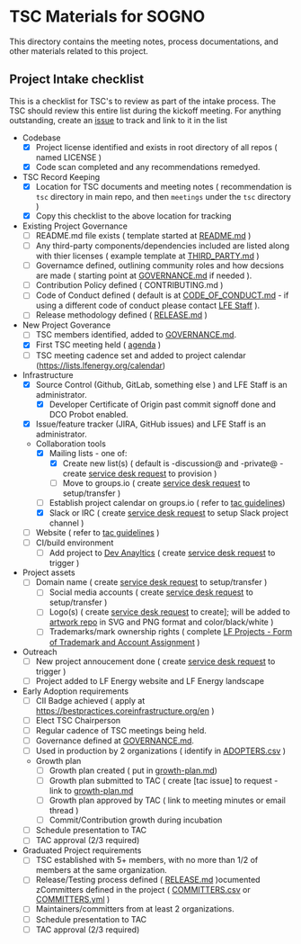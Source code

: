 # TSC Materials for SOGNO

This directory contains the meeting notes, process documentations, and other materials related to this project.

## Project Intake checklist

This is a checklist for TSC's to review as part of the intake process. The TSC should review this entire list during the kickoff meeting. For anything outstanding, create an [issue](../issues) to track and link to it in the list

- Codebase
  - [x] Project license identified and exists in root directory of all repos ( named LICENSE )
  - [x] Code scan completed and any recommendations remedyed.
- TSC Record Keeping
  - [x] Location for TSC documents and meeting notes ( recommendation is ```tsc``` directory in main repo, and then ```meetings``` under the ```tsc``` directory )
  - [x] Copy this checklist to the above location for tracking
- Existing Project Governance
  - [ ] README.md file exists ( template started at [README.md](../README.md) )
  - [ ] Any third-party components/dependencies included are listed along with thier licenses ( example template at [THIRD_PARTY.md](../THIRD_PARTY.md) )
  - [ ] Governamce defined, outlining community roles and how decsions are made ( starting point at [GOVERNANCE.md](../GOVERNANCE.md) if needed ).
  - [ ] Contribution Policy defined ( CONTRIBUTING.md )
  - [ ] Code of Conduct defined ( default is at [CODE_OF_CONDUCT.md](../CODE_OF_CONDUCT.md) - if using a different code of conduct please contact [LFE Staff](mailto:operations@lfenergy.org) ).
  - [ ] Release methodology defined ( [RELEASE.md](../RELEASE.md) )
- New Project Goverance
  - [ ] TSC members identified, added to [GOVERNANCE.md](../GOVERNANCE.md).
  - [x] First TSC meeting held ( [agenda](meetings) )
  - [ ] TSC meeting cadence set and added to project calendar (https://lists.lfenergy.org/calendar)
- Infrastructure
  - [x] Source Control (Github, GitLab, something else ) and LFE Staff is an administrator.	
    - [x] Developer Certificate of Origin past commit signoff done and DCO Probot enabled.
  - [x] Issue/feature tracker (JIRA, GitHub issues)	and LFE Staff is an administrator.
  - Collaboration tools 
    - [x] Mailing lists - one of: 
      - [x] Create new list(s) ( default is -discussion@ and -private@ - create [service desk request] to provision ) 
      - [ ] Move to groups.io ( create [service desk request] to setup/transfer )
    - [ ] Establish project calendar on groups.io ( refer to [tac guidelines])
    - [x] Slack or IRC ( create [service desk request] to setup Slack project channel )
  - [ ] Website ( refer to [tac guidelines] )
  - [ ] CI/build environment	
 	- [ ] Add project to [Dev Anayltics](https://lfanalytics.io/projects/lf-energy) ( create [service desk request] to trigger )
- Project assets
  - [ ] Domain name	( create [service desk request] to setup/transfer )
	- [ ] Social media accounts	( create [service desk request] to setup/transfer )
	- [ ] Logo(s)	( create [service desk request] to create]; will be added to [artwork repo](https://artwork.lfenergy.org) in SVG and PNG format and color/black/white )
	- [ ] Trademarks/mark ownership rights ( complete [LF Projects - Form of Trademark and Account Assignment](lf_projects_trademark_assignment.md) )
- Outreach
  - [ ] New project annoucement done ( create [service desk request] to trigger )
  - [ ] Project added to LF Energy website and LF Energy landscape
- Early Adoption requirements  
  - [ ] CII Badge achieved ( apply at https://bestpractices.coreinfrastructure.org/en )
  - [ ] Elect TSC Chairperson
  - [ ] Regular cadence of TSC meetings being held.
  - [ ] Governance defined at [GOVERNANCE.md](../GOVERNANCE.md).
  - [ ] Used in production by 2 organizations ( identify in [ADOPTERS.csv](../ADOPTERS.csv) )
  - Growth plan
    - [ ] Growth plan created ( put in [growth-plan.md](growth-plan.md))
    - [ ] Growth plan submitted to TAC ( create [tac issue] to request - link to [growth-plan.md](growth-plan.md)
    - [ ] Growth plan approved by TAC ( link to meeting minutes or email thread )
	- [ ] Commit/Contribution growth during incubation
  - [ ] Schedule presentation to TAC
  - [ ] TAC approval (2/3 required)
- Graduated Project requirements	
  - [ ] TSC established with 5+ members, with no more than 1/2 of members at the same organization.
  - [ ] Release/Testing process defined ( [RELEASE.md](../RELEASE.md) )ocumented zCommitters defined in the project	( [COMMITTERS.csv](COMMITTERS.csv) or [COMMITTERS.yml](COMMITTERS.yml) )
  - [ ] Maintainers/committers from at least 2 organizations.
  - [ ] Schedule presentation to TAC
  - [ ] TAC approval (2/3 required)

[service desk request]: https://github.com/lf-energy/foundation/issues/new/choose
[tac guidelines]: https://github.com/lf-energy/tac 
